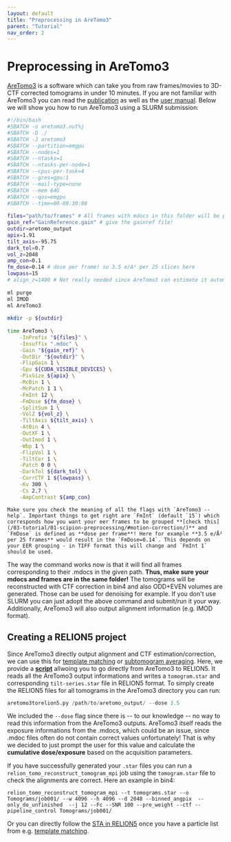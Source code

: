 ```yaml
---
layout: default
title: "Preprocessing in AreTomo3"
parent: "Tutorial"
nav_order: 2
---
```


# Preprocessing in AreTomo3

[AreTomo3](https://github.com/czimaginginstitute/AreTomo3) is a software which can take you from raw frames/movies to 3D-CTF corrected tomograms in under 10 minutes. If you are not familiar with AreTomo3 you can read the [publication](https://www.biorxiv.org/content/10.1101/2025.03.11.642690v1) as well as the [user manual](https://github.com/czimaginginstitute/AreTomo3/tree/main/docs). Below we will show you how to run AreTomo3 using a SLURM submission:

```bash
#!/bin/bash
#SBATCH -o aretomo3.out%j
#SBATCH -D ./
#SBATCH -J aretomo3
#SBATCH --partition=emgpu
#SBATCH --nodes=1
#SBATCH --ntasks=1
#SBATCH --ntasks-per-node=1
#SBATCH --cpus-per-task=4
#SBATCH --gres=gpu:1
#SBATCH --mail-type=none
#SBATCH --mem 64G
#SBATCH --qos=emgpu
#SBATCH --time=00-00:30:00
 
files="path/to/frames" # All frames with mdocs in this folder will be processed. Can also specify only one Position_X tilt series.
gain_ref="GainReference.gain" # give the gainref file!
outdir=aretomo_output
apix=1.91
tilt_axis=-95.75
dark_tol=0.7
vol_z=2048
amp_con=0.1
fm_dose=0.14 # dose per frame! so 3.5 e/A² per 25 slices here
lowpass=15
# align_z=1400 # Not really needed since AreTomo3 can estimate it automatically
 
ml purge
ml IMOD
ml AreTomo3
 
mkdir -p ${outdir}
 
time AreTomo3 \
    -InPrefix "${files}" \
    -Insuffix ".mdoc" \
    -Gain "${gain_ref}" \
    -OutDir "${outdir}" \
    -FlipGain 1 \
    -Gpu ${CUDA_VISIBLE_DEVICES} \
    -PixSize ${apix} \
    -McBin 1 \
    -McPatch 1 1 \
    -FmInt 12 \
    -FmDose ${fm_dose} \
    -SplitSum 1 \
    -VolZ ${vol_z} \
    -TiltAxis ${tilt_axis} \
    -AtBin 4 \
    -OutXF 1 \
    -OutImod 1 \
    -Wbp 1 \
    -FlipVol 1 \
    -TiltCor 1 \
    -Patch 0 0 \
    -DarkTol ${dark_tol} \
    -CorrCTF 1 ${lowpass} \
    -Kv 300 \
    -Cs 2.7 \
    -AmpContrast ${amp_con}
```

```note
Make sure you check the meaning of all the flags with `AreTomo3 --help`. Important things to get right are `FmInt` (default `15`) which corresponds how you want your eer frames to be grouped **[check this](/03-tutorial/01-scipion-preprocessing/#motion-correction/)** and `FmDose` is defined as **dose per frame**! Here for example **3.5 e/Å² per 25 frames** would result in the `FmDose=0.14`. This depends on your EER grouping - in TIFF format this will change and `FmInt 1` should be used.
```

The way the command works now is that it will find all frames corresponding to their .mdocs in the given path. **Thus, make sure your mdocs and frames are in the same folder!** The tomograms will be reconstructed with CTF correction in bin4 and also ODD+EVEN volumes are generated. Those can be used for denoising for example. If you don't use SLURM you can just adopt the above command and submit/run it your way. Additionally, AreTomo3 will also output alignment information (e.g. IMOD format).

## Creating a RELION5 project

Since AreTomo3 directly output alignment and CTF estimation/correction, we can use this for [template matching](/03-tutorial/04-template-matching/#at3tm) or [subtomogram averaging](/03-tutorial/05-sta-in-relion5/). Here, we provide a **[script](https://github.com/Phaips/aretomo3torelion5)** allwoing you to go directly from AreTomo3 to RELION5. It reads all the AreTomo3 output informations and writes a `tomogram.star` and corresponding `tilt-series.star` file in RELION5 format. To simply create the RELION5 files for all tomograms in the AreTomo3 directory you can run:

```python
aretomo3torelion5.py /path/to/aretomo_output/ --dose 3.5
```
We included the `--dose` flag since there is -- to our knowledge -- no way to read this information from the AreTomo3 outputs. AreTomo3 itself reads the exposure informations from the .mdocs, which could be an issue, since .mdoc files often do not contain correct values unfortunately! That is why we decided to just prompt the user for this value and calculate the **cumulative dose/exposure** based on the acquisition parameters.

If you have successfully generated your `.star` files you can run a `relion_tomo_reconstruct_tomogram_mpi` job using the `tomogram.star` file to check the alignments are correct. Here an example in bin4:

```
relion_tomo_reconstruct_tomogram_mpi --t tomograms.star --o Tomograms/job001/ --w 4096 --h 4096 --d 2048 --binned_angpix  --only_do_unfinished  --j 12 --Fc --SNR 100 --pre_weight --ctf --pipeline_control Tomograms/job001/
```

Or you can directly follow the [STA in RELION5](/03-tutorial/05-sta-in-relion5/) once you have a particle list from e.g. [template matching](/03-tutorial/04-template-matching/).






